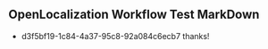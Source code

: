 ## OpenLocalization Workflow Test MarkDown
* d3f5bf19-1c84-4a37-95c8-92a084c6ecb7 
thanks!<!--HONumber=Nov16_HO1-->